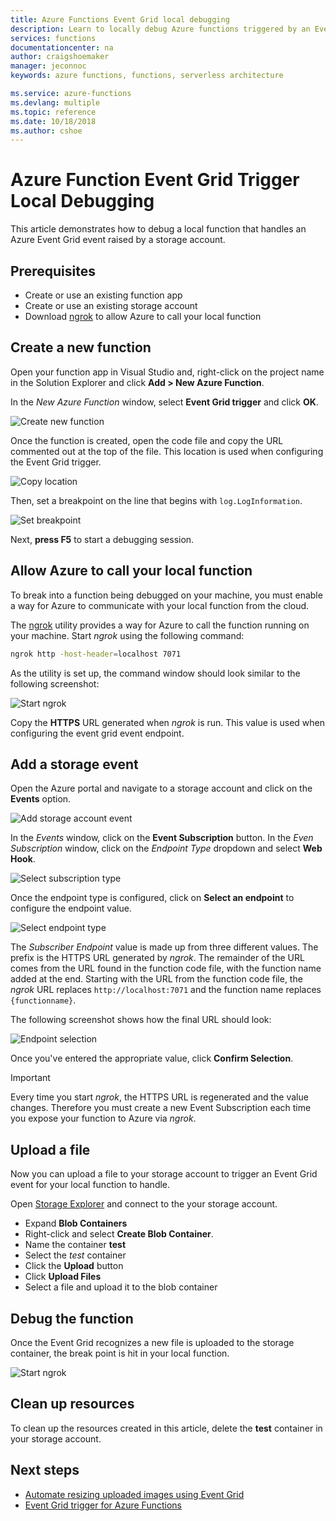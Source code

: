 ```yaml
---
title: Azure Functions Event Grid local debugging
description: Learn to locally debug Azure functions triggered by an Event Grid event
services: functions
documentationcenter: na
author: craigshoemaker
manager: jeconnoc
keywords: azure functions, functions, serverless architecture

ms.service: azure-functions
ms.devlang: multiple
ms.topic: reference
ms.date: 10/18/2018
ms.author: cshoe
---
```


# Azure Function Event Grid Trigger Local Debugging

This article demonstrates how to debug a local function that handles an Azure Event Grid event raised by a storage account. 

## Prerequisites

- Create or use an existing function app
- Create or use an existing storage account
- Download [ngrok](https://ngrok.com/) to allow Azure to call your local function

## Create a new function

Open your function app in Visual Studio and, right-click on the project name in the Solution Explorer and click **Add > New Azure Function**.

In the *New Azure Function* window, select **Event Grid trigger** and click **OK**.

![Create new function](./media/functions-debug-event-grid-trigger-local/functions-debug-event-grid-trigger-local-add-function.png)

Once the function is created, open the code file and copy the URL commented out at the top of the file. This location is used when configuring the Event Grid trigger.

![Copy location](./media/functions-debug-event-grid-trigger-local/functions-debug-event-grid-trigger-local-copy-location.png)

Then, set a breakpoint on the line that begins with `log.LogInformation`.

![Set breakpoint](./media/functions-debug-event-grid-trigger-local/functions-debug-event-grid-trigger-local-set-breakpoint.png)


Next, **press F5** to start a debugging session.

## Allow Azure to call your local function

To break into a function being debugged on your machine, you must enable a way for Azure to communicate with your local function from the cloud.

The [ngrok](https://ngrok.com/) utility provides a way for Azure to call the function running on your machine. Start *ngrok* using the following command:

```bash
ngrok http -host-header=localhost 7071
```
As the utility is set up, the command window should look similar to the following screenshot:

![Start ngrok](./media/functions-debug-event-grid-trigger-local/functions-debug-event-grid-trigger-local-ngrok.png)

Copy the **HTTPS** URL generated when *ngrok* is run. This value is used when configuring the event grid event endpoint.

 ## Add a storage event

Open the Azure portal and navigate to a storage account and click on the **Events** option.

![Add storage account event](./media/functions-debug-event-grid-trigger-local/functions-debug-event-grid-trigger-local-add-event.png)

In the *Events* window, click on the **Event Subscription** button. In the *Even Subscription* window, click on the *Endpoint Type* dropdown and select **Web Hook**.

![Select subscription type](./media/functions-debug-event-grid-trigger-local/functions-debug-event-grid-trigger-local-event-subscription-type.png)

Once the endpoint type is configured, click on **Select an endpoint** to configure the endpoint value.

![Select endpoint type](./media/functions-debug-event-grid-trigger-local/functions-debug-event-grid-trigger-local-event-subscription-endpoint.png)

The *Subscriber Endpoint* value is made up from three different values. The prefix is the HTTPS URL generated by *ngrok*. The  remainder of the URL comes from the URL found in the function code file, with the function name added at the end. Starting with the URL from the function code file, the *ngrok* URL replaces `http://localhost:7071` and the function name replaces `{functionname}`.

The following screenshot shows how the final URL should look:

![Endpoint selection](./media/functions-debug-event-grid-trigger-local/functions-debug-event-grid-trigger-local-event-subscription-endpoint-selection.png)

Once you've entered the appropriate value, click **Confirm Selection**.

> [!IMPORTANT]
> Every time you start *ngrok*, the HTTPS URL is regenerated and the value changes. Therefore you must create a new Event Subscription each time you expose your function to Azure via *ngrok*.

## Upload a file

Now you can upload a file to your storage account to trigger an Event Grid event for your local function to handle. 

Open [Storage Explorer](https://azure.microsoft.com/features/storage-explorer/) and connect to the your storage account. 

- Expand **Blob Containers** 
- Right-click and select **Create Blob Container**.
- Name the container **test**
- Select the *test* container
- Click the **Upload** button
- Click **Upload Files**
- Select a file and upload it to the blob container

## Debug the function

Once the Event Grid recognizes a new file is uploaded to the storage container, the break point is hit in your local function.

![Start ngrok](./media/functions-debug-event-grid-trigger-local/functions-debug-event-grid-trigger-local-breakpoint.png)

## Clean up resources

To clean up the resources created in this article, delete the **test** container in your storage account.

## Next steps

- [Automate resizing uploaded images using Event Grid](../event-grid/resize-images-on-storage-blob-upload-event.md)
- [Event Grid trigger for Azure Functions](./functions-bindings-event-grid.md)
